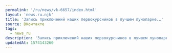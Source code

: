 ```yaml
---
permalink: '/ru/news/vk-6657/index.html'
layout: 'news.ru.njk'
title: 'Запись приключений наших первокурсников в лучшем лунопарке.…'
source: ВКонтакте
tags:
  - news_ru
description: 'Запись приключений наших первокурсников в лучшем лунопарке.…'
updatedAt: 1574143260
---
```

